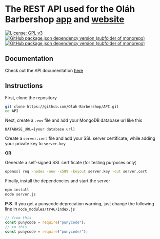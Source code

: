 # The REST API used for the Oláh Barbershop [app](https://github.com/Olah-Barbershop/app) and [website](https://github.com/Olah-Barbershop/website)

[![License: GPL v3](https://img.shields.io/badge/License-GPLv3-blue.svg)](https://www.gnu.org/licenses/gpl-3.0)
[![GitHub package.json dependency version (subfolder of monorepo)](https://img.shields.io/github/package-json/dependency-version/Olah-Barbershop/API/express)](https://www.npmjs.com/package/express)
[![GitHub package.json dependency version (subfolder of monorepo)](https://img.shields.io/github/package-json/dependency-version/Olah-Barbershop/API/mongoose)](https://www.npmjs.com/package/mongoose)

## Documentation
Check out the API documentation [here](DOCUMENTATION.md)

## Instructions
First, clone the repository
```sh
git clone https://github.com/Olah-Barbershop/API.git
cd API
```
Next, create a `.env` file and add your MongoDB database url like this
```env
DATABASE_URL=[your database url]
```
Create a `server.cert` file and add your SSL server certificate, while adding your private key to `server.key`

**OR**

Generate a self-signed SSL certificate (for testing purposes only)
```sh
openssl req -nodes -new -x509 -keyout server.key -out server.cert
```
Finally, install the dependencies and start the server
```sh
npm install
node server.js
```
**P.S.** If you get a punycode deprecation warning, just change the following line in `node_modules/tr46/index.js`
```js
// from this
const punycode = require("punycode");
// to this
const punycode = require("punycode/");
```
